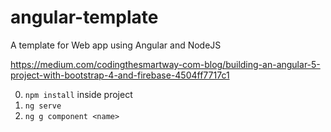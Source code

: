 # angular-template
A template for Web app using Angular and NodeJS

https://medium.com/codingthesmartway-com-blog/building-an-angular-5-project-with-bootstrap-4-and-firebase-4504ff7717c1

0) ```npm install``` inside project
1) ```ng serve ```
2) ```ng g component <name>```